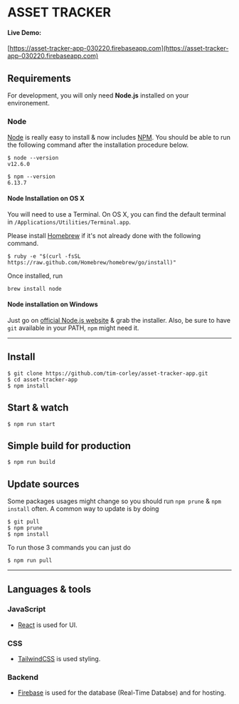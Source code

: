 # ASSET TRACKER

#### Live Demo:

[https://asset-tracker-app-030220.firebaseapp.com](https://asset-tracker-app-030220.firebaseapp.com)

## Requirements

For development, you will only need **Node.js** installed on your environement.

### Node

[Node](http://nodejs.org/) is really easy to install & now includes [NPM](https://npmjs.org/).
You should be able to run the following command after the installation procedure
below.

    $ node --version
    v12.6.0

    $ npm --version
    6.13.7

#### Node Installation on OS X

You will need to use a Terminal. On OS X, you can find the default terminal in
`/Applications/Utilities/Terminal.app`.

Please install [Homebrew](http://brew.sh/) if it's not already done with the following command.

    $ ruby -e "$(curl -fsSL https://raw.github.com/Homebrew/homebrew/go/install)"

Once installed, run

    brew install node

#### Node installation on Windows

Just go on [official Node.js website](http://nodejs.org/) & grab the installer.
Also, be sure to have `git` available in your PATH, `npm` might need it.

---

## Install

    $ git clone https://github.com/tim-corley/asset-tracker-app.git
    $ cd asset-tracker-app
    $ npm install

## Start & watch

    $ npm run start

## Simple build for production

    $ npm run build

## Update sources

Some packages usages might change so you should run `npm prune` & `npm install` often.
A common way to update is by doing

    $ git pull
    $ npm prune
    $ npm install

To run those 3 commands you can just do

    $ npm run pull

---

## Languages & tools

### JavaScript

- [React](https://reactjs.org/) is used for UI.

### CSS

- [TailwindCSS](https://tailwindcss.com/) is used styling.

### Backend

- [Firebase](https://firebase.google.com/) is used for the database (Real-Time Databse) and for hosting.

